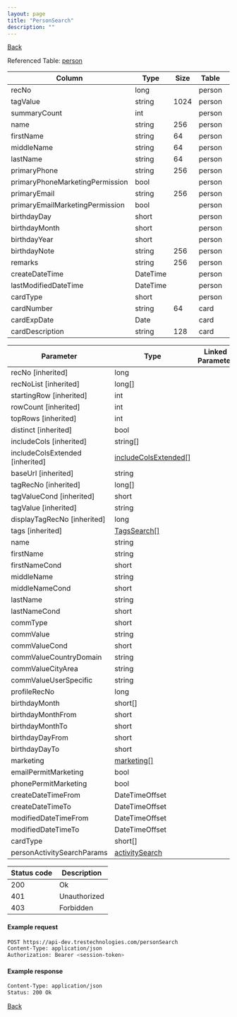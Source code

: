 ```yaml
---
layout: page
title: "PersonSearch"
description: ""
---
```

<div class="nav-back"><a href="{{ 'api' | relative_url }}">Back</a></div>




Referenced Table: [person](/person)

| Column | Type | Size | Table | Description |
| ------ | ---- | ---- | ----- | ----------- |
| recNo | long |  | person | 
| tagValue | string | 1024 | person | 
| summaryCount | int |  | person | 
| name | string | 256 | person | 
| firstName | string | 64 | person | 
| middleName | string | 64 | person | 
| lastName | string | 64 | person | 
| primaryPhone | string | 256 | person | 
| primaryPhoneMarketingPermission | bool |  | person | 
| primaryEmail | string | 256 | person | 
| primaryEmailMarketingPermission | bool |  | person | 
| birthdayDay | short |  | person | 
| birthdayMonth | short |  | person | 
| birthdayYear | short |  | person | 
| birthdayNote | string | 256 | person | 
| remarks | string | 256 | person | 
| createDateTime | DateTime |  | person | 
| lastModifiedDateTime | DateTime |  | person | 
| cardType | short |  | person | 
| cardNumber | string | 64 | card | 
| cardExpDate | Date |  | card | 
| cardDescription | string | 128 | card | 

| Parameter | Type | Linked Parameter | Description |
| --------- | ---- | ---------------- | ----------- |
| recNo [inherited] | long |  | 
| recNoList [inherited] | long[] |  | 
| startingRow [inherited] | int |  | 
| rowCount [inherited] | int |  | 
| topRows [inherited] | int |  | 
| distinct [inherited] | bool |  | 
| includeCols [inherited] | string[] |  | 
| includeColsExtended [inherited] | [includeColsExtended[]](/includeColsExtended) |  | 
| baseUrl [inherited] | string |  | 
| tagRecNo [inherited] | long[] |  | 
| tagValueCond [inherited] | short |  | 
| tagValue [inherited] | string |  | 
| displayTagRecNo [inherited] | long |  | 
| tags [inherited] | [TagsSearch[]](/TagsSearch) |  | 
| name | string |  | 
| firstName | string |  | 
| firstNameCond | short |  | 
| middleName | string |  | 
| middleNameCond | short |  | 
| lastName | string |  | 
| lastNameCond | short |  | 
| commType | short |  | 
| commValue | string |  | 
| commValueCond | short |  | 
| commValueCountryDomain | string |  | 
| commValueCityArea | string |  | 
| commValueUserSpecific | string |  | 
| profileRecNo | long |  | 
| birthdayMonth | short[] |  | 
| birthdayMonthFrom | short |  | 
| birthdayMonthTo | short |  | 
| birthdayDayFrom | short |  | 
| birthdayDayTo | short |  | 
| marketing | [marketing[]](/marketing) |  | 
| emailPermitMarketing | bool |  | 
| phonePermitMarketing | bool |  | 
| createDateTimeFrom | DateTimeOffset |  | 
| createDateTimeTo | DateTimeOffset |  | 
| modifiedDateTimeFrom | DateTimeOffset |  | 
| modifiedDateTimeTo | DateTimeOffset |  | 
| cardType | short[] |  | 
| personActivitySearchParams | [activitySearch](/activitySearch) |  | 

| Status code | Description |
| ----------- | ----------- |
| 200 | Ok |
| 401 | Unauthorized |
| 403 | Forbidden |

#### Example request
```sh
POST https://api-dev.trestechnologies.com/personSearch
Content-Type: application/json
Authorization: Bearer <session-token>
```

#### Example response
```sh
Content-Type: application/json
Status: 200 Ok
```


<div class="nav-back"><a href="{{ 'api' | relative_url }}">Back</a></div>
